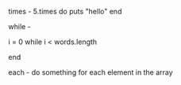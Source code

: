 times - 
  5.times do puts "hello"
  end
  
while - 

i = 0
while i < words.length
  

end

each - do something for each element in the array
